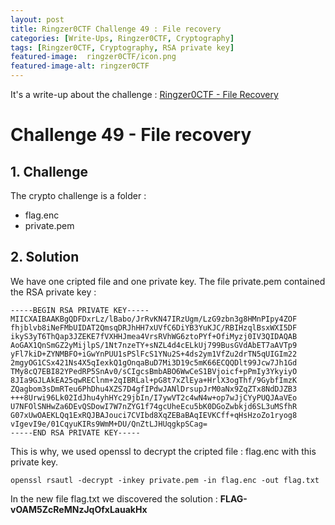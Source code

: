 ```yaml
---
layout: post
title: Ringzer0CTF Challenge 49 : File recovery
categories: [Write-Ups, Ringzer0CTF, Cryptography]
tags: [Ringzer0CTF, Cryptography, RSA private key]
featured-image:  ringzer0CTF/icon.png
featured-image-alt: ringzer0CTF
---
```


It's a write-up about the challenge : [Ringzer0CTF - File Recovery](https://ringzer0ctf.com/challenges/49)

# Challenge 49 - File recovery 

## 1. Challenge 

The crypto challenge is a folder :
* flag.enc
* private.pem

## 2. Solution 

We have one cripted file and one private key.
The file private.pem contained the RSA private key :

```
-----BEGIN RSA PRIVATE KEY-----
MIICXAIBAAKBgQDFDxrLz/lBabo/JrRvKN47IRzUgm/LzG9zbn3g8HMnPIpy4ZOF
fhjblvb8iNeFMbUIDAT2QmsqDRJhHH7xUVfC6DiYB3YuKJC/RBIHzqlBsxWXI5DF
ikyS3yT6ThQap3JZEKE7fVXHHJmea4VrsRVhWG6ztoPYf+OfiMyzj0IV3QIDAQAB
AoGAX1QnSmGZ2yMijlpS/1Nt7nzeTY+sNZL4d4cELkUj799BusGVdAbET7aAVTp9
yFl7kiD+ZYNMBFO+iGwYnPUU1sPSlFcS1YNu2S+4ds2ym1VfZu2drTN5qUIGIm22
2mgyOG1CSx421Ns4X5qIexkQ1gOnqaBuD7Mi3D19c5mK66ECQQDlt99Jcw7Jh1Gd
TMy8cQ7EBI82YPedRP5SnAv0/sCIgcsBmbABO6WwCeS1BVjoicf+pPmIy3YkyiyO
8JIa9GJLAkEA25qwREClnm+2qIBRLal+pG8t7xZlEya+HrlX3ogThf/9GybfImzK
ZQagbom3sDmRTeu6PhDhu4XZS7D4gfIPdwJANlDrsupJrM0aNx9ZqZTx8NdDJZB3
+++8Urwi96Lk02IdJhu4yhHYc29jbIn/I7ywVT2c4wN4w+op7wJjCYyPUQJAaVEo
U7NFOlSNHwZa6DEvQSDowI7W7nZYG1f74gcUheEcu5bK0DGoZwbkjd6SL3uMSfhR
G07xUwOAEKLQq1ExRQJBAJouci7CVIbd8XqZEBaBAqIEVKCff+qHsHzoZo1ryog8
vIgevI9e/01CqyuKIRs9WmM+DU/QnZtLJHUqgkpSCag=
-----END RSA PRIVATE KEY-----
```

This is why, we used openssl to decrypt the cripted file : flag.enc with this private key.

```openssl rsautl -decrypt -inkey private.pem -in flag.enc -out flag.txt```

In the new file flag.txt we discovered the solution : **FLAG-vOAM5ZcReMNzJqOfxLauakHx**